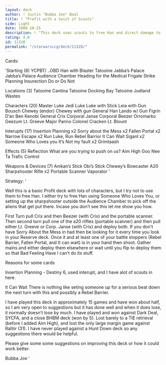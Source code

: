 ```yaml
---
layout: deck
author: ! Justin "Bubba Joe" Beal
title: ! "Profit with a twist of Scouts"
side: Light
date: 2000-10-25
description: ! "This deck uses scouts to free Han and direct damage to beat your opponent.  At least that is how it is supposed to work . . ."
rating: 4.0
id: 11328
permalink: "/starwarsccg/deck/11328/"
---
```

Cards: 

'Starting (8)
YCPBT/ ..OBD
Han with Blaster
Tatooine Jabba’s Palace
Jabba’s Palace Audience Chamber
Heading for the Medical Frigate
Strike Planning
Insurection
Do or Do Not

Locations (3)
Tatooine Cantina
Tatooine Docking Bay
Tatooine Judland Wastes

Characters (20)
Master Luke
Jedi Luke
Luke with Stick
Leia with Gun
Bousch
Chewey (endor)
Chewey with gun
General Han
Lando w/ Gun
Figrin D’an
Ben Kenobi
General Crix
Corporal Janse
Corporal Beezer
Orromarko
Geezum
Lt. Greeve
Major Panno
Colonel Cracken
Lt. Blount

Interupts (17)
Insertion Planning x2
Sorry about the Mess x2
Fallen Portal x2
Narrow Escape x2
Run Luke, Run
Rebel Barrior
It Can Wait
Siganl x2
Someone Who Loves you
It’s Not my fault x2
Grimtaash

Effects (5)
Reflection
What are you trying to push on us?
Aim High
Goo Nee Ta
Trafic Control

Weapons & Devices (7)
Anikan’s Stick
Obi’s Stick
Chewey’s Bowcaster
A20 Sharpshooter Rifle x2
Portable Scanner
Vaporator
'

Strategy: '

Well this is a basic Profit deck with lots of characters, but I try not to use them to free Han.  I either try to free Han using Someone Who Loves You, or setting up the sharpshooter outside the Audience Chamber to pick off the aliens that get put there.  Incase you don’t see this let me show you how.

First Turn pull Crix and then Beezer (with Crix) and the portable scanner.  Then second turn pull one of the a20 rilfles (portable scanner) and then pull either Lt. Greeve or Corp. Janse (with Crix) and deploy both.  If you don’t have Sorry About the Mess in had then be looking for it every time you look in your Reserve deck.  Once it and at least one of your battle stoppers (Rebel Barrier, Fallen Portal, and It can wait) is in your hand then shoot.  Gather mains and either deploy them elsewhere or wait until you flip to deploy them so that Bad Feeling Have I can’t do its stuff.

Reasons for some cards

Insertion Planning - Destiny 6, used interupt, and I have alot of scouts in here.

It Can Wait  There is nothing like seting someone up for a serious beat down the next turn with this and possibly a Rebel Barrier.

I have played this deck in approximately 15 games and have won about half, so I am very open to suggestions but it has done well and when it does lose, it normally doesn’t lose by much.	I have played and won against Dark Deal, SYCFA, and a close BHBM deck (won by 5).  Lost barely to a TIE retrieval (before I added Aim High), and lost the only large margin game against Raltiir (31).	I have never played against a Hunt Down deck so any suggestions there would be helpful.

Please give some some suggestions on improving this deck or how it could work better.

Bubba Joe '
